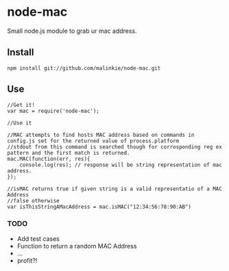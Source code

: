 # node-mac

Small node.js module to grab ur mac address.

## Install

    npm install git://github.com/malinkie/node-mac.git

## Use

    //Get it!
    var mac = require('node-mac');
	
	//Use it
	
	//MAC attempts to find hosts MAC address based on commands in config.js set for the returned value of process.platform
	//stdout from this command is searched though for corrosponding reg ex pattern and the first match is returned.
	mac.MAC(function(err, res){
	    console.log(res); // response will be string representation of mac address.
	});
	
	//isMAC returns true if given string is a valid representatio of a MAC Address
	//false otherwise
	var isThisStringAMacAddress = mac.isMAC("12:34:56:78:90:AB")

### TODO

* Add test cases
* Function to return a random MAC Address
* ...
* profit?!
